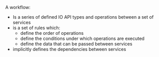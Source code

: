 A workflow:
- Is a series of defined IO API types and operations between a set of services
- is a set of rules which:
    - define the order of operations
    - define the conditions under which operations are executed
    - define the data that can be passed between services
- implicitly defines the dependencies between services
